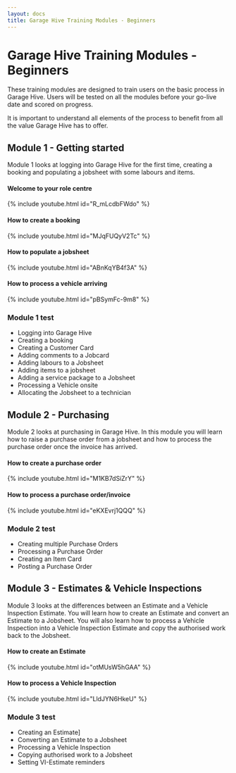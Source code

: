 ```yaml
---
layout: docs
title: Garage Hive Training Modules - Beginners
--- 
```


#   Garage Hive Training Modules - Beginners 

These training modules are designed to train users on the basic process in Garage Hive. Users will be tested on all the modules before your go-live date and scored on progress. 

It is important to understand all elements of the process to benefit from all the value Garage Hive has to offer. 

## Module 1 - Getting started

Module 1 looks at logging into Garage Hive for the first time, creating a booking and populating a jobsheet with some labours and items. 

#### Welcome to your role centre

{% include youtube.html id="R_mLcdbFWdo" %}


####  How to create a booking

{% include youtube.html id="MJqFUQyV2Tc" %}


#### How to populate a jobsheet

{% include youtube.html id="ABnKqYB4f3A" %}

#### How to process a vehicle arriving

{% include youtube.html id="pBSymFc-9m8" %}



### Module 1 test

* Logging into Garage Hive
* Creating a booking
* Creating a Customer Card
* Adding comments to a Jobcard
* Adding labours to a Jobsheet
* Adding items to a jobsheet
* Adding a service package to a Jobsheet
* Processing a Vehicle onsite
* Allocating the Jobsheet to a technician



## Module 2 - Purchasing

Module 2 looks at purchasing in Garage Hive. In this module you will learn how to raise a purchase order from a jobsheet and how to process the purchase order once the invoice has arrived. 


####  How to create a purchase order

{% include youtube.html id="M1KB7dSiZrY" %}


#### How to process a purchase order/invoice

{% include youtube.html id="eKXEvrj1QQQ" %}



### Module 2 test

* Creating multiple Purchase Orders
* Processing a Purchase Order
* Creating an Item Card
* Posting a Purchase Order



## Module 3 - Estimates & Vehicle Inspections

Module 3 looks at the differences between an Estimate and a Vehicle Inspection Estimate. You will learn how to create an Estimate and convert an Estimate to a Jobsheet. You will also learn how to process a Vehicle Inspection into a Vehicle Inspection Estimate and copy the authorised work back to the Jobsheet. 


####  How to create an Estimate

{% include youtube.html id="otMUsW5hGAA" %}


#### How to process a Vehicle Inspection

{% include youtube.html id="LldJYN6HkeU" %}



### Module 3 test

* Creating an Estimate]
* Converting an Estimate to a Jobsheet
* Processing a Vehicle Inspection
* Copying authorised work to a Jobsheet
* Setting VI-Estimate reminders

